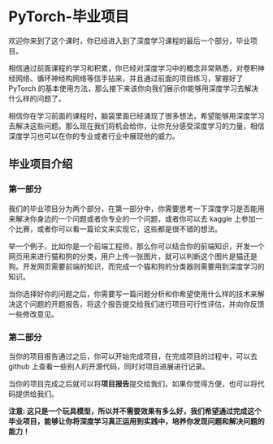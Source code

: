 # PyTorch-毕业项目

欢迎你来到了这个课时，你已经进入到了深度学习课程的最后一个部分，毕业项目。



相信通过前面课程的学习和积累，你已经对深度学习中的概念非常熟悉，对卷积神经网络、循环神经构网络等信手拈来，并且通过前面的项目练习，掌握好了 PyTorch 的基本使用方法，那么接下来该你向我们展示你能够用深度学习去解决什么样的问题了。

相信你在学习前面的课程时，脑袋里面已经涌现了很多想法，希望能够用深度学习去解决这些问题。那么现在我们将机会给你，让你充分感受深度学习的力量，相信深度学习也可以在你的专业或者行业中展现他的威力。



## 毕业项目介绍

### 第一部分

我们的毕业项目分为两个部分，在第一部分中，你需要思考一下深度学习是否能用来解决你身边的一个问题或者你专业的一个问题，或者你可以去 kaggle 上参加一个比赛，或者你可以看一篇论文来实现它，这些都是很不错的想法。

举一个例子，比如你是一个前端工程师，那么你可以结合你的前端知识，开发一个网页用来进行猫和狗的分类，用户上传一张图片，就可以判断这个图片是猫还是狗。开发网页需要前端的知识，而完成一个猫和狗的分类器则需要用到深度学习的知识。

当你选择好你的问题之后，你需要写一篇问题分析和你希望使用什么样的技术来解决这个问题的开题报告，将这个报告提交给我们进行项目可行性评估，并向你反馈一些修改意见。



### 第二部分

当你的项目报告通过之后，你可以开始完成项目，在完成项目的过程中，可以去 github 上查看一些别人的开源代码，同时对项目进展进行记录。

当你的项目完成之后就可以将**项目报告**提交给我们，如果你觉得方便，也可以将代码提供给我们。



**注意: 这只是一个玩具模型，所以并不需要效果有多么好，我们希望通过完成这个毕业项目，能够让你将深度学习真正运用到实践中，培养你发现问题和解决问题的能力！**